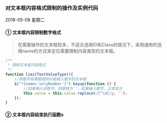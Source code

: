 ### 对文本框内容格式限制的操作及实例代码
2018-05-08 星期二

#### ① 文本框内容限制数字格式
> 在需要操作的文本框较多，不适合选用ID和Class的情况下，采用通用的选用name的方式来定位需要限制内容类型的文本框。
```Javascript
/**
 * 限制文本框内容格式
 */
function limitTextValueType(){
	//获取所有需要限制只能输入数字的文本框
	$("*[name='onlyNumber']").keyup(function () {
        //如果输入非数字，则替换为''，如果输入数字，正常显示
        this.value = this.value.replace(/[^\d]/g, '');
    });
}
```
#### ② 文本框内容结束执行函数s
